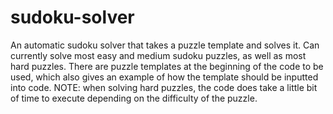 # sudoku-solver
An automatic sudoku solver that takes a puzzle template and solves it. Can currently solve most easy and medium sudoku puzzles, as well as most hard puzzles. There are puzzle templates at the beginning of the code to be used, which also gives an example of how the template should be inputted into code. NOTE: when solving hard puzzles, the code does take a little bit of time to execute depending on the difficulty of the puzzle.
